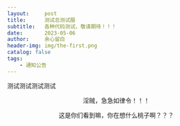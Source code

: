 ```yaml
---
layout:     post
title:      测试总测试服
subtitle:   各种代码测试，敬请期待！！！
date:       2023-05-06
author:     余心留白
header-img: img/the-first.png
catalog: false
tags:
    - 通知公告
---
```


测试测试测试测试



<div style="text-align: center;">
  <p id="konami-text">淫贼，急急如律令！！！</p>
  <div id="hidden-content" class="hidden">
    <p>这是你们看到嘛，你在想什么桃子啊？？？</p>
    <style>
      img {
        display: block;
        margin: auto;
      }

      img:hover {
        transform: scale(1.05);
        transition: transform 0.2s ease-in-out;
      }
    </style>
    <h1 style="text-align: center;"></h1>
    <img src="https://bnz07pap001files.storage.live.com/y4mpnoa_8Bk64RXVPNPIQpC91X4PuoGZeSwrtYSog3x5n27LmOgVoh2Zuwq1Pm_qGf54dtYGkstjjoPg_N9jlPHERta_omr0ciWoBK5HA2atEUYMDza2K2RnN481O_CCpkhd7LBx1k1U735fUp02FtPx5kBJItPc66dytKJllF_LE_TgjY9iiWoZVUbl0PulaNV?width=960&height=1280&cropmode=none" width="960" height="1280" />
  </div>
</div>

<style>
  .hidden {
    display: none;
  }

  .shown {
    display: block;
  }

  img {
    max-width: 100%;
    height: auto;
  }

  .scale {
    transform: scale(1.05);
    transition: transform 0.2s ease-in-out;
  }
</style>

<script>
  let keysPressed = [];
  const konamiCode = ['ArrowUp', 'ArrowDown', 'ArrowUp', 'ArrowDown'];
  const hiddenContent = document.getElementById('hidden-content');
  const konamiText = document.getElementById('konami-text');

  // 判断设备是否为移动端
  const isMobileDevice = /Android|webOS|iPhone|iPad|iPod|BlackBerry|IEMobile|Opera Mini/i.test(navigator.userAgent);

  // 统一的按键事件监听器
  document.addEventListener('keydown', function(event) {
    keysPressed.push(event.code);
    keysPressed.splice(-konamiCode.length - 1, keysPressed.length - konamiCode.length);
    if (JSON.stringify(keysPressed) === JSON.stringify(konamiCode)) {
      if (hiddenContent.classList.contains('hidden')) {
        hiddenContent.classList.remove('hidden');
        hiddenContent.classList.add('shown');
        konamiText.classList.add('hidden');
      } else {
        hiddenContent.classList.remove('shown');
        hiddenContent.classList.add('hidden');
        konamiText.classList.remove('hidden');
      }
    }
  });

  // 在移动设备上使隐藏的内容可见
  if (isMobileDevice) {
    konamiText.addEventListener('click', function() {
      if (hiddenContent.classList.contains('hidden')) {
        hiddenContent.classList.remove('hidden');
        hiddenContent.classList.add('shown');
        konamiText.classList.add('hidden');
      } else {
        hiddenContent.classList.remove('shown');
        hiddenContent.classList.add('hidden');
        konamiText.classList.remove('hidden');
      }
    });
    // 添加图片缩放效果
    const img = hiddenContent.querySelector('img');
    img.classList.add('scale');
    img.addEventListener('click', function() {
      img.classList.remove('scale');
      setTimeout(function() {
        img.classList.add('scale');
      }, 0);
    });
  }
</script>

